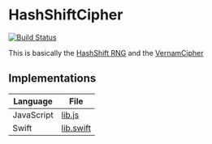 # HashShiftCipher

[![Build Status](https://travis-ci.org/CrypTools/HashShiftCipher.svg?branch=master)](https://travis-ci.org/CrypTools/HashShiftCipher)

This is basically the [HashShift RNG](https://github.com/CrypTools/Random#hashshift) and the [VernamCipher](https://github.com/VernamCipher)

## Implementations

**Language** | **File**
------------ | ----------------------------
JavaScript   | [lib.js](js/lib.js)
Swift        | [lib.swift](swift/lib.swift)
